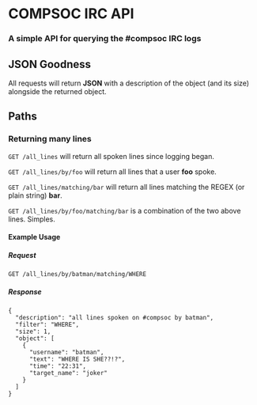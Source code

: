 # COMPSOC IRC API
### A simple API for querying the #compsoc IRC logs

## JSON Goodness
All requests will return __JSON__ with a description of the object (and its size) alongside the returned object.

## Paths
### Returning many lines
`GET /all_lines` will return all spoken lines since logging began.

`GET /all_lines/by/foo` will return all lines that a user __foo__ spoke.

`GET /all_lines/matching/bar` will return all lines matching the REGEX (or plain string) __bar__.

`GET /all_lines/by/foo/matching/bar` is a combination of the two above lines. Simples.

#### Example Usage
##### Request
    GET /all_lines/by/batman/matching/WHERE
##### Response
    {
      "description": "all lines spoken on #compsoc by batman",
      "filter": "WHERE",
      "size": 1,
      "object": [
        {
          "username": "batman",
          "text": "WHERE IS SHE??!?",
          "time": "22:31",
          "target_name": "joker"
        }
      ]
    }    
